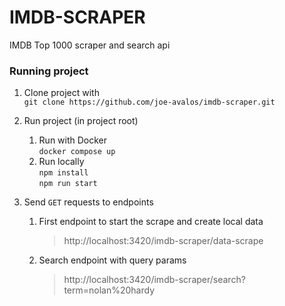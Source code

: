 # IMDB-SCRAPER
IMDB Top 1000 scraper and search api

### Running project

1. Clone project with<br>
   ``git clone https://github.com/joe-avalos/imdb-scraper.git``
2. Run project (in project root)
    1. Run with Docker<br>
        ``docker compose up``<br>
   2. Run locally <br>
        ``npm install``<br>
        ``npm run start``<br>
  
3. Send ``GET`` requests to endpoints
    1. First endpoint to start the scrape and create local data
        >http://localhost:3420/imdb-scraper/data-scrape
   2. Search endpoint with query params
        >http://localhost:3420/imdb-scraper/search?term=nolan%20hardy